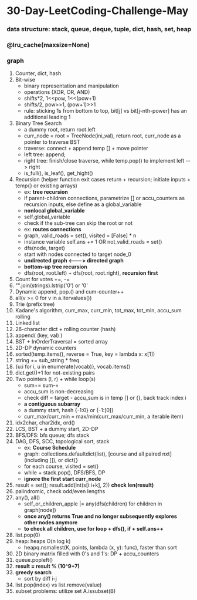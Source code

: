# 30-Day-LeetCoding-Challenge-May
### data structure: stack, queue, deque, tuple, dict, hash, set, heap
### @lru_cache(maxsize=None)
### graph
1. Counter, dict, hash
2. Bit-wise
   * binary representation and manipulation
   * operations (XOR, OR, AND)
   * shifts*2, 1<<pow, 1<<(pow+1)
   * shifts/2, pow>>1, (pow+1)>>1
   * rule: sticking 1s from bottom to top, bit[j] vs bit[j-nth-power] has an additional leading 1
3. Binary Tree Search
   * a dummy root, return root.left
   * curr_node = root = TreeNode(ini_val), return root, curr_node as a pointer to traverse BST
   * traverse: connect + append temp [] + move pointer
   * left tree: append; 
   * right tree: finish/close traverse, while temp.pop() to implement left --> right
   * is_full(), is_leaf(), get_hight()
4. Recursion (helper function exit cases return + recursion; initiate inputs + temp{} or existing arrays)
   * ex: **tree recursion**
   * if parent-children connections, parametrize [] or accu_counters as recursion inputs, else define as a global_variable
   * **nonlocal global_variable**
   * self.global_variable
   * check if the sub-tree can skip the root or not
   * ex: **routes connections**
   * graph, valid_roads = set(), visited = [False] * n
   * instance variable self.ans += 1 OR not_valid_roads = set()
   * dfs(node, target)
   * start with nodes connected to target node_0
   * **undirected graph <---> directed graph**
   * **bottom-up tree recursion**
   * dfs(root, root.left) + dfs(root, root.right), **recursion first**
5. Count for votes +=, -=
6. "".join(strings).lstrip('0') or '0'
7. Dynamic append, pop.() and cum-counter++
8. all(v >= 0 for v in a.itervalues())
9. Trie (prefix tree)
10. Kadane's algorithm, curr_max, curr_min, tot_max, tot_min, accu_sum rolling
11. Linked list
12. 26-character dict + rolling counter (hash)
13. append( (key, val) )
14. BST + InOrderTraversal = sorted array
15. 2D-DP dynamic counters
16. sorted(temp.items(), reverse = True, key = lambda x: x[1])
17. string += sub_string * freq
18. {u:i for i, u in enumerate(vocab)}, vocab.items()
19. dict.get()+1 for not-existing pairs
20. Two pointers (l, r) + while loop(s)
    * sum+= sum-=
    * accu_sum is non-decreasing
    * check diff = target - accu_sum is in temp [] or {}, back track index i
    * **a contiguous subarray**
    * a dummy start, hash {-1:0} or {-1:[0]}
    * curr_max/curr_min = max/min(curr_max/curr_min, a iterable item)
21. idx2char, char2idx, ord()
22. LCS, BST + a dummy start, 2D-DP
23. BFS/DFS: bfs queue; dfs stack
24. DAG, DFS, SCC, topological sort, stack
    * ex: **Course Schedule**
    * graph: collections.defaultdict(list), [course and all paired nxt] (including []), or dict{}
    * for each course, visited = set()
    * while + stack.pop(), DFS/BFS, DP
    * **ignore the first start curr_node**
25. result = set(); result.add(int(s[i:i+k], 2)) **check len(result)**
26. palindromic, check odd/even lengths
27. any(), all()
    * self_or_children_apple |= any(dfs(children) for children in graph[node])
    * **once any() returns True and no longer subsequently explores other nodes anymore**
    * **to check all children, use for loop + dfs(), if + self.ans++**
28. list.pop(0)
29. heap: heaps O(n log k)
    * heapq.nsmallest(K, points, lambda (x, y): func), faster than sort
30. 2D binary matrix filled with 0's and 1's: DP + accu_counters
31. queue.popleft()
32. **result = result % (10^9+7)**
33. **greedy search**
    * sort by diff i-j
34. list.pop(index) vs list.remove(value)
35. subset problems: utilize set A.issubset(B)









